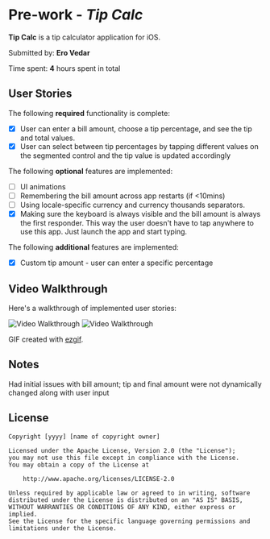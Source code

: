 # Pre-work - *Tip Calc*

**Tip Calc** is a tip calculator application for iOS.

Submitted by: **Ero Vedar**

Time spent: **4** hours spent in total

## User Stories

The following **required** functionality is complete:

* [x] User can enter a bill amount, choose a tip percentage, and see the tip and total values.
* [x] User can select between tip percentages by tapping different values on the segmented control and the tip value is updated accordingly

The following **optional** features are implemented:

* [ ] UI animations
* [ ] Remembering the bill amount across app restarts (if <10mins)
* [ ] Using locale-specific currency and currency thousands separators.
* [x] Making sure the keyboard is always visible and the bill amount is always the first responder. This way the user doesn't have to tap anywhere to use this app. Just launch the app and start typing.

The following **additional** features are implemented:

- [x] Custom tip amount - user can enter a specific percentage

## Video Walkthrough

Here's a walkthrough of implemented user stories:

<img src='https://imgur.com/Mo8VXrD' title='Video Walkthrough' width='' alt='Video Walkthrough' />
<img src='https://imgur.com/gyUGEkn' title='Video Walkthrough' width='' alt='Video Walkthrough' />

GIF created with [ezgif](https://ezgif.com/).

## Notes

Had initial issues with bill amount; tip and final amount were not dynamically changed along with user input 

## License

    Copyright [yyyy] [name of copyright owner]

    Licensed under the Apache License, Version 2.0 (the "License");
    you may not use this file except in compliance with the License.
    You may obtain a copy of the License at

        http://www.apache.org/licenses/LICENSE-2.0

    Unless required by applicable law or agreed to in writing, software
    distributed under the License is distributed on an "AS IS" BASIS,
    WITHOUT WARRANTIES OR CONDITIONS OF ANY KIND, either express or implied.
    See the License for the specific language governing permissions and
    limitations under the License.
